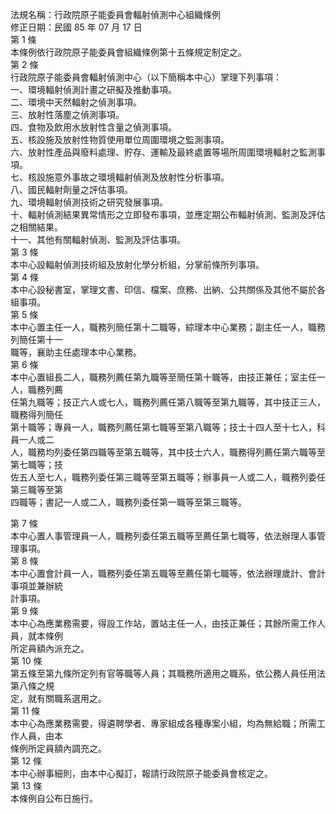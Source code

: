 法規名稱：行政院原子能委員會輻射偵測中心組織條例  
修正日期：民國 85 年 07 月 17 日  
第 1 條  
本條例依行政院原子能委員會組織條例第十五條規定制定之。  
第 2 條  
行政院原子能委員會輻射偵測中心（以下簡稱本中心）掌理下列事項：  
一、環境輻射偵測計畫之研擬及推動事項。  
二、環境中天然輻射之偵測事項。  
三、放射性落塵之偵測事項。  
四、食物及飲用水放射性含量之偵測事項。  
五、核設施及放射性物質使用單位周圍環境之監測事項。  
六、放射性產品與廢料處理、貯存、運輸及最終處置等場所周圍環境輻射之監測事項。  
七、核設施意外事故之環境輻射偵測及放射性分析事項。  
八、國民輻射劑量之評估事項。  
九、環境輻射偵測技術之研究發展事項。  
十、輻射偵測結果異常情形之立即發布事項，並應定期公布輻射偵測、監測及評估之相關結果。  
十一、其他有關輻射偵測、監測及評估事項。  
第 3 條  
本中心設輻射偵測技術組及放射化學分析組，分掌前條所列事項。  
第 4 條  
本中心設秘書室，掌理文書、印信、檔案、庶務、出納、公共關係及其他不屬於各組事項。  
第 5 條  
本中心置主任一人，職務列簡任第十二職等，綜理本中心業務；副主任一人，職務列簡任第十一  
職等，襄助主任處理本中心業務。  
第 6 條  
本中心置組長二人，職務列薦任第九職等至簡任第十職等，由技正兼任；室主任一人，職務列薦  
任第九職等；技正六人或七人，職務列薦任第八職等至第九職等，其中技正三人，職務得列簡任  
第十職等；專員一人，職務列薦任第七職等至第八職等；技士十四人至十七人，科員一人或二  
人，職務均列委任第四職等至第五職等，其中技士六人，職務得列薦任第六職等至第七職等；技  
佐五人至七人，職務列委任第三職等至第五職等；辦事員一人或二人，職務列委任第三職等至第  
四職等；書記一人或二人，職務列委任第一職等至第三職等。  


第 7 條  
本中心置人事管理員一人，職務列委任第五職等至薦任第七職等，依法辦理人事管理事項。  
第 8 條  
本中心置會計員一人，職務列委任第五職等至薦任第七職等，依法辦理歲計、會計事項並兼辦統  
計事項。  
第 9 條  
本中心為應業務需要，得設工作站，置站主任一人，由技正兼任；其餘所需工作人員，就本條例  
所定員額內派充之。  
第 10 條  
第五條至第九條所定列有官等職等人員；其職務所適用之職系，依公務人員任用法第八條之規  
定，就有關職系選用之。  
第 11 條  
本中心為應業務需要，得遴聘學者、專家組成各種專案小組，均為無給職；所需工作人員，由本  
條例所定員額內調充之。  
第 12 條  
本中心辦事細則，由本中心擬訂，報請行政院原子能委員會核定之。  
第 13 條  
本條例自公布日施行。  


